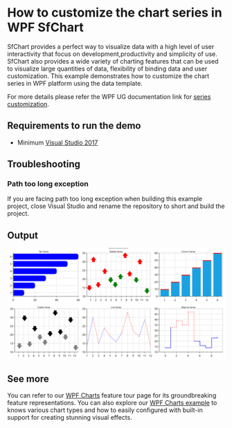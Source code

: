 # How to customize the chart series in WPF SfChart
SfChart provides a perfect way to visualize data with a high level of user interactivity that focus on development,productivity and simplicity of use. SfChart also provides a wide variety of charting features that can be used to visualize large quantities of data, flexibility of binding data and user customization.
This example demonstrates how to customize the chart series in WPF platform using the data template.

For more details please refer the WPF UG documentation link for [series customization](https://help.syncfusion.com/wpf/sfchart/styling-and-customization#customize-series).

## <a name="requirements-to-run-the-demo"></a>Requirements to run the demo ##

* Minimum [Visual Studio 2017](https://visualstudio.microsoft.com/downloads/)

## <a name="troubleshooting"></a>Troubleshooting ##
### Path too long exception
If you are facing path too long exception when building this example project, close Visual Studio and rename the repository to short and build the project.

## <a name="output"></a>Output ##

![output](Series_DataTemplate.png)

## See more

You can refer to our [WPF Charts](https://www.syncfusion.com/wpf-controls/charts?_gl=1*1m2hzo7*_ga*mziymta2oteumty4njazntewmg..*_ga_wc4jkkphh0*mty5mjmzmzyyms4ymzcums4xnjkymzmznjq0ljm3ljauma..*_ga_41j4hfmx1j*mty5mjmzmzyyms40ny4xlje2otizmzm2ndqumc4wlja.) feature tour page for its groundbreaking feature representations. You can also explore our [WPF Charts example](https://github.com/syncfusion/wpf-demos) to knows various chart types and how to easily configured with built-in support for creating stunning visual effects.
